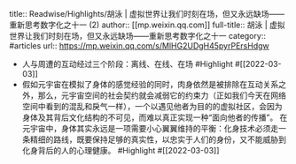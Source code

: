 title:: Readwise/Highlights/胡泳 | 虚拟世界让我们时刻在场，但又永远缺场——重新思考数字化之十一 (2)
author:: [[mp.weixin.qq.com]]
full-title:: 胡泳 | 虚拟世界让我们时刻在场，但又永远缺场——重新思考数字化之十一
category:: #articles
url:: https://mp.weixin.qq.com/s/MlHG2UDgH45pyrPErsHdgw

- 人与周遭的互动经过三个阶段：离线、在线、在场 #Highlight #[[2022-03-03]]
- 假如元宇宙在模拟了身体的感觉经验的同时，肉身依然是被排除在互动关系之外，那么，元宇宙空间的社会契约就会减弱它的约束力（正如我们今天在网络空间中看到的混乱和戾气一样），一个以遇见他者为目的的虚拟社区，会因为身体及其背后文化结构的不可见，而难以真正实现一种“面向他者的传播”。 在元宇宙中，身体其实永远是一项需要小心翼翼维持的平衡：化身技术必须走一条精细的路线，既要保持足够的真实性，以忠实于人们的身份，又不能威胁到化身背后的人的心理健康。 #Highlight #[[2022-03-03]]